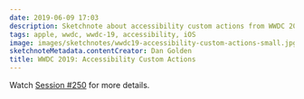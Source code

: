 ```yaml
---
date: 2019-06-09 17:03
description: Sketchnote about accessibility custom actions from WWDC 2019
tags: apple, wwdc, wwdc-19, accessibility, iOS
image: images/sketchnotes/wwdc19-accessibility-custom-actions-small.jpg
sketchnoteMetadata.contentCreator: Dan Golden
title: WWDC 2019: Accessibility Custom Actions 
---
```


Watch [Session #250](https://developer.apple.com/wwdc19/250) for more details.
